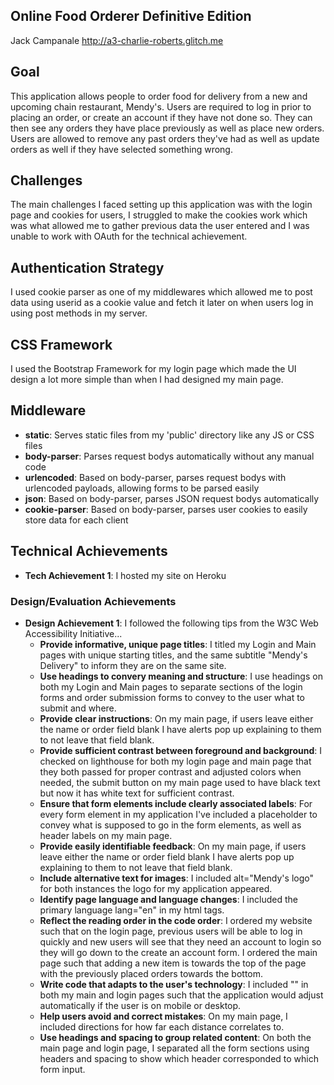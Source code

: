 ## Online Food Orderer Definitive Edition

Jack Campanale http://a3-charlie-roberts.glitch.me

## Goal
This application allows people to order food for delivery from a new and upcoming chain restaurant, Mendy's. Users are required to log in 
prior to placing an order, or create an account if they have not done so. They can then see any orders they have place previously as well
as place new orders. Users are allowed to remove any past orders they've had as well as update orders as well if they have selected something wrong.

## Challenges
The main challenges I faced setting up this application was with the login page and cookies for users, I struggled to make the cookies work
which was what allowed me to gather previous data the user entered and I was unable to work with OAuth for the technical achievement.

## Authentication Strategy
I used cookie parser as one of my middlewares which allowed me to post data using userid as a cookie value and fetch it later on when users log in using post methods in my server.

## CSS Framework
I used the Bootstrap Framework for my login page which made the UI design a lot more simple than when I had designed my main page.

## Middleware
- **static**: Serves static files from my 'public' directory like any JS or CSS files
- **body-parser**: Parses request bodys automatically without any manual code
- **urlencoded**: Based on body-parser, parses request bodys with urlencoded payloads, allowing forms to be parsed easily
- **json**: Based on body-parser, parses JSON request bodys automatically
- **cookie-parser**: Based on body-parser, parses user cookies to easily store data for each client

## Technical Achievements
- **Tech Achievement 1**: I hosted my site on Heroku

### Design/Evaluation Achievements
- **Design Achievement 1**: I followed the following tips from the W3C Web Accessibility Initiative...
    - **Provide informative, unique page titles**: I titled my Login and Main pages with unique starting titles, and the same subtitle "Mendy's Delivery" to inform they are on the same site.
    - **Use headings to convery meaning and structure**: I use headings on both my Login and Main pages to separate sections of the login forms and order submission forms to convey to the user what to submit and where.
    - **Provide clear instructions**: On my main page, if users leave either the name or order field blank I have alerts pop up explaining to them to not leave that field blank.
    - **Provide sufficient contrast between foreground and background**: I checked on lighthouse for both my login page and main page that they both passed for proper contrast and adjusted colors when needed, the submit button on my main page used to have black text but now it has white text for sufficient contrast.
    - **Ensure that form elements include clearly associated labels**: For every form element in my application I've included a placeholder to convey what is supposed to go in the form elements, as well as header labels on my main page.
    - **Provide easily identifiable feedback**:  On my main page, if users leave either the name or order field blank I have alerts pop up explaining to them to not leave that field blank.
    - **Include alternative text for images**: I included alt="Mendy's logo" for both instances the logo for my application appeared.
    - **Identify page language and language changes**: I included the primary language lang="en" in my html tags.
    - **Reflect the reading order in the code order**: I ordered my website such that on the login page, previous users will be able to log in quickly and new users will see that they need an account to login so they will go down to the create an account form. I ordered the main page such that adding a new item is towards the top of the page with the previously placed orders towards the bottom.
    - **Write code that adapts to the user's technology**: I included "<meta name="viewport" content="width=device-width, initial-scale=1.0">" in both my main and login pages such that the application would adjust automatically if the user is on mobile or desktop.
    - **Help users avoid and correct mistakes**: On my main page, I included directions for how far each distance correlates to.
    - **Use headings and spacing to group related content**: On both the main page and login page, I separated all the form sections using headers and spacing to show which header corresponded to which form input. 